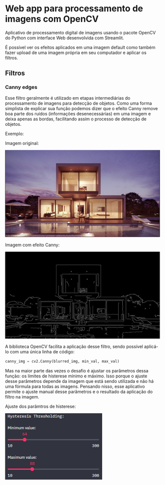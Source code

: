 # Web app para processamento de imagens com OpenCV

Aplicativo de processamento digital de imagens usando o pacote OpenCV do Python com interface Web desenvolvida com Streamlit.

É possível ver os efeitos aplicados em uma imagem default como também fazer upload de uma imagem própria em seu computador e aplicar os filtros.

## Filtros

### Canny edges

Esse filtro geralmente é utilizado em etapas intermediárias do processamento de imagens para detecção de objetos. Como uma forma simplista de explicar sua função podemos dizer que o efeito Canny remove boa parte dos ruídos (informações desenecessárias) em uma imagem e deixa apenas as bordas, facilitando assim o processo de detecção de objetos.

Exemplo:

Imagem original:

![Imagem sem filtros](img/original.jpg)

Imagem com efeito Canny:

![Imagem com filtro Canny](img/canny.jpg)

A biblioteca OpenCV facilita a aplicação desse filtro, sendo possível aplicá-lo com uma única linha de código:

```python
canny_img = cv2.Canny(blurred_img, min_val, max_val)
```

Mas na maior parte das vezes o desafio é ajustar os parâmetros dessa função: os limites de histerese mínimo e máximo. Isso porque o ajuste desse parâmetros depende da imagem que está sendo utilizada e não há uma fórmula para todas as imagens. Pensando nisso, esse aplicativo permite o ajuste manual desse parâmetros e o resultado da aplicação do filtro na imagem.

Ajuste dos parâmtros de histerese:

![Ajuste de parâmtros Canny](img/hysteresis_thresholding.jpg)


